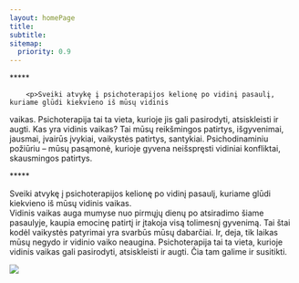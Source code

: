 ```yaml
---
layout: homePage
title: 
subtitle: 
sitemap:
  priority: 0.9
---
```


<div id="index-container">
	<div id="describe-text">
	<div class="about">
		<div class="about__divider">*****</div>
	</div>

		<p>Sveiki atvykę į psichoterapijos kelionę po vidinį pasaulį, kuriame glūdi kiekvieno iš mūsų vidinis
vaikas. Psichoterapija tai ta vieta, kurioje jis gali pasirodyti, atsiskleisti ir augti. Kas yra vidinis vaikas?
Tai mūsų reikšmingos patirtys, išgyvenimai, jausmai, įvairūs įvykiai, vaikystės patirtys, santykiai.
Psichodinaminiu požiūriu – mūsų pasąmonė, kurioje gyvena neišspręsti vidiniai konfliktai, skausmingos
patirtys.</p>
<div class="about__divider">*****</div>
		<p>Sveiki atvykę į psichoterapijos kelionę po vidinį pasaulį, kuriame glūdi kiekvieno iš mūsų vidinis vaikas.<br>Vidinis vaikas auga mumyse nuo pirmųjų dienų po atsiradimo šiame pasaulyje, kaupia emocinę patirtį ir įtakoja visą tolimesnį gyvenimą. Tai štai kodėl vaikystės patyrimai yra svarbūs mūsų dabarčiai. Ir, deja, tik laikas mūsų negydo ir vidinio vaiko neaugina. Psichoterapija tai ta vieta, kurioje vidinis vaikas gali pasirodyti, atsiskleisti ir augti. Čia tam galime ir susitikti.
</p>
	</div>
	<img src="{{ '/assets/img/logo.jpg' | prepend: site.baseurl }}" id="about-img">
</div>